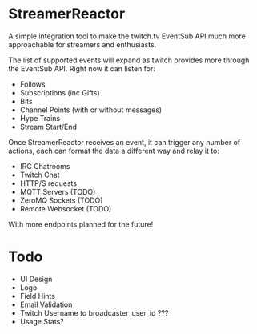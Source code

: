 # StreamerReactor

A simple integration tool to make the twitch.tv EventSub API much more approachable for streamers and enthusiasts.

The list of supported events will expand as twitch provides more through the EventSub API. Right now it can listen for:

* Follows
* Subscriptions (inc Gifts)
* Bits
* Channel Points (with or without messages)
* Hype Trains
* Stream Start/End

Once StreamerReactor receives an event, it can trigger any number of actions, each can format the data a different way and relay it to:

* IRC Chatrooms
* Twitch Chat
* HTTP/S requests
* MQTT Servers (TODO)
* ZeroMQ Sockets (TODO)
* Remote Websocket (TODO)

With more endpoints planned for the future!



# Todo

* UI Design
* Logo
* Field Hints
* Email Validation
* Twitch Username to broadcaster_user_id ???
* Usage Stats?

